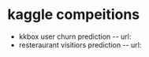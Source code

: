 # kaggle compeitions
- kkbox user churn prediction
-- url:
- resteraurant visitiors prediction
-- url:
